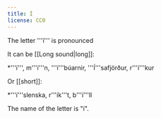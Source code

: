 ```yaml
---
title: Í
license: CC0
---
```


The letter '''í''' is pronounced <Audio src=" 6jJT.mp3" inline/>, same as in the English word ''s'''ee'''''. The letter [[Ý|''ý'']] is pronounced exactly the same.

It can be [[Long sound|long]]:

*'''í''', m'''í'''n, '''í'''búarnir, '''Í'''safjörður, r'''í'''kur

Or [[short]]:

*'''í'''slenska, r'''ík'''t, b'''í'''ll

The name of the letter is "í".

